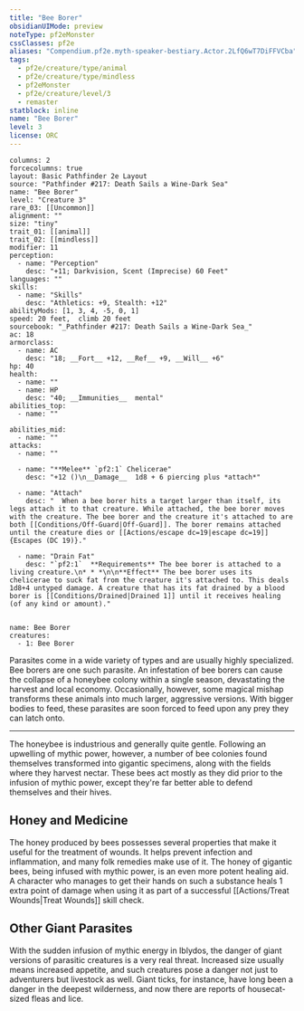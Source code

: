 ```yaml
---
title: "Bee Borer"
obsidianUIMode: preview
noteType: pf2eMonster
cssClasses: pf2e
aliases: "Compendium.pf2e.myth-speaker-bestiary.Actor.2LfQ6wT7DiFFVCba" 
tags:
  - pf2e/creature/type/animal
  - pf2e/creature/type/mindless
  - pf2eMonster
  - pf2e/creature/level/3
  - remaster
statblock: inline
name: "Bee Borer"
level: 3
license: ORC
---
```


```statblock
columns: 2
forcecolumns: true
layout: Basic Pathfinder 2e Layout
source: "Pathfinder #217: Death Sails a Wine-Dark Sea"
name: "Bee Borer"
level: "Creature 3"
rare_03: [[Uncommon]]
alignment: ""
size: "tiny"
trait_01: [[animal]]
trait_02: [[mindless]]
modifier: 11
perception:
  - name: "Perception"
    desc: "+11; Darkvision, Scent (Imprecise) 60 Feet"
languages: ""
skills:
  - name: "Skills"
    desc: "Athletics: +9, Stealth: +12"
abilityMods: [1, 3, 4, -5, 0, 1]
speed: 20 feet,  climb 20 feet
sourcebook: "_Pathfinder #217: Death Sails a Wine-Dark Sea_"
ac: 18
armorclass:
  - name: AC
    desc: "18; __Fort__ +12, __Ref__ +9, __Will__ +6"
hp: 40
health:
  - name: ""
  - name: HP
    desc: "40; __Immunities__  mental"
abilities_top:
  - name: ""

abilities_mid:
  - name: ""
attacks:
  - name: ""

  - name: "**Melee** `pf2:1` Chelicerae"
    desc: "+12 ()\n__Damage__  1d8 + 6 piercing plus *attach*"

  - name: "Attach"
    desc: "  When a bee borer hits a target larger than itself, its legs attach it to that creature. While attached, the bee borer moves with the creature. The bee borer and the creature it's attached to are both [[Conditions/Off-Guard|Off-Guard]]. The borer remains attached until the creature dies or [[Actions/escape dc=19|escape dc=19]]{Escapes (DC 19)}."

  - name: "Drain Fat"
    desc: "`pf2:1`  **Requirements** The bee borer is attached to a living creature.\n* * *\n\n**Effect** The bee borer uses its chelicerae to suck fat from the creature it's attached to. This deals 1d8+4 untyped damage. A creature that has its fat drained by a blood borer is [[Conditions/Drained|Drained 1]] until it receives healing (of any kind or amount)."
 
```

```encounter-table
name: Bee Borer
creatures:
  - 1: Bee Borer
```



Parasites come in a wide variety of types and are usually highly specialized. Bee borers are one such parasite. An infestation of bee borers can cause the collapse of a honeybee colony within a single season, devastating the harvest and local economy. Occasionally, however, some magical mishap transforms these animals into much larger, aggressive versions. With bigger bodies to feed, these parasites are soon forced to feed upon any prey they can latch onto.

* * *

The honeybee is industrious and generally quite gentle. Following an upwelling of mythic power, however, a number of bee colonies found themselves transformed into gigantic specimens, along with the fields where they harvest nectar. These bees act mostly as they did prior to the infusion of mythic power, except they're far better able to defend themselves and their hives.

## Honey and Medicine

The honey produced by bees possesses several properties that make it useful for the treatment of wounds. It helps prevent infection and inflammation, and many folk remedies make use of it. The honey of gigantic bees, being infused with mythic power, is an even more potent healing aid. A character who manages to get their hands on such a substance heals 1 extra point of damage when using it as part of a successful [[Actions/Treat Wounds|Treat Wounds]] skill check.

## Other Giant Parasites

With the sudden infusion of mythic energy in Iblydos, the danger of giant versions of parasitic creatures is a very real threat. Increased size usually means increased appetite, and such creatures pose a danger not just to adventurers but livestock as well. Giant ticks, for instance, have long been a danger in the deepest wilderness, and now there are reports of housecat-sized fleas and lice.
